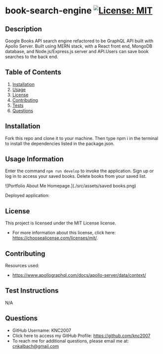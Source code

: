 # book-search-engine [![License: MIT](https://img.shields.io/badge/License-MIT-yellow.svg)](https://opensource.org/licenses/MIT)

## Description
Google Books API search engine refactored to be GraphQL API built with Apollo Server. Built using MERN stack, with a React front end, MongoDB database, and Node.js/Express.js server and API.Users can save book searches to the back end.

## Table of Contents
1. [Installation](#installation)
2. [Usage](#usage-information)
3. [License](#license)
4. [Contributing](#contributing)
5. [Tests](#test-instructions)
6. [Questions](#questions)

## Installation
Fork this repo and clone it to your machine. Then type npm i in the terminal to install the dependencies listed in the package.json. 

## Usage Information
Enter the command `npm run develop` to invoke the application. Sign up or log in to access your saved books. Delete books from your saved list.

![Portfolio About Me Homepage.](./src/assets/saved books.png)

Deployed application: 

## License
This project is licensed under the MIT License license.
* For more information about this license, click here: https://choosealicense.com/licenses/mit/.

## Contributing 
Resources used:
* https://www.apollographql.com/docs/apollo-server/data/context/

## Test Instructions
N/A

## Questions
* GitHub Username: KNC2007
* Click here to access my GitHub Profile: https://github.com/knc2007
* To reach me for additional questions, please email me at: [cnkalbach@gmail.com](mailto:cnkalbach@gmail.com)
